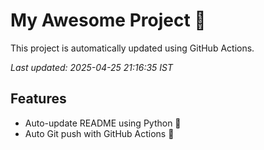 # My Awesome Project 🚀

This project is automatically updated using GitHub Actions.

_Last updated: 2025-04-25 21:16:35 IST_

## Features
- Auto-update README using Python 🐍
- Auto Git push with GitHub Actions 🤖
